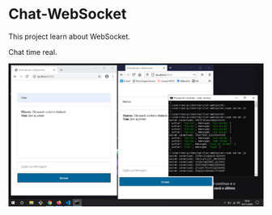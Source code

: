 # Chat-WebSocket

<p>This project learn about WebSocket.</p>

<p>Chat time real.</p>


<img src="chat.PNG">
